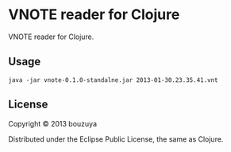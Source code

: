# VNOTE reader for Clojure

VNOTE reader for Clojure.

## Usage

    java -jar vnote-0.1.0-standalne.jar 2013-01-30.23.35.41.vnt

## License

Copyright © 2013 bouzuya

Distributed under the Eclipse Public License, the same as Clojure.
